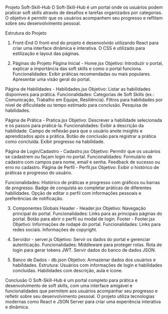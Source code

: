 Projeto Soft-Skill-Hub
O Soft-Skill-Hub é um portal onde os usuários podem praticar soft skills através de desafios e tarefas organizados por categorias. O objetivo é permitir que os usuários acompanhem seu progresso e reflitam sobre seu desenvolvimento pessoal.

Estrutura do Projeto
1. Front-End
O front-end do projeto é desenvolvido utilizando React para criar uma interface dinâmica e interativa. O CSS é utilizado para estilização e layout das páginas.

2. Páginas do Projeto
Página Inicial - Home.jsx
Objetivo: Introduzir o portal, explicar a importância das soft skills e como o portal funciona.
Funcionalidades:
Exibir práticas recomendadas ou mais populares.
Apresentar uma visão geral do portal.

Página de Habilidades - Habilidades.jsx
Objetivo: Listar as habilidades disponíveis para prática.
Funcionalidades:
Categorias de Soft Skills (ex.: Comunicação, Trabalho em Equipe, Resiliência).
Filtros para habilidades por nível de dificuldade ou tempo estimado para conclusão.
Pesquisa de habilidades.

Página de Prática - Pratica.jsx
Objetivo: Descrever a habilidade selecionada e os passos para praticá-la.
Funcionalidades:
Exibir a descrição da habilidade.
Campo de reflexão para que o usuário anote insights e aprendizados após a prática.
Botão de conclusão para registrar a prática como concluída.
Exibir progresso na habilidade.

Página de Login/Cadastro - Cadastro.jsx
Objetivo: Permitir que os usuários se cadastrem ou façam login no portal.
Funcionalidades:
Formulário de cadastro com campos para nome, email e senha.
Feedback de sucesso ou erro no cadastro.
Página de Perfil - Perfil.jsx
Objetivo: Exibir o histórico de práticas e progresso do usuário.

Funcionalidades:
Histórico de práticas e progresso com gráficos ou barras de progresso.
Badge de conquista ao completar práticas de diferentes habilidades.
Opção de editar o perfil com informações pessoais e preferências de notificação.

3. Componentes Globais
Header - Header.jsx
Objetivo: Navegação principal do portal.
Funcionalidades:
Links para as principais páginas do portal.
Botão para abrir o perfil ou modal de login.
Footer - Footer.jsx
Objetivo: Informações de rodapé do portal.
Funcionalidades:
Links para redes sociais.
Informações de copyright.

4. Servidor - server.js
Objetivo: Servir os dados do portal e gerenciar autenticação.
Funcionalidades:
Middleware para proteger rotas.
Rota de login para gerar tokens JWT.
Servir dados do banco de dados JSON.

5. Banco de Dados - db.json
Objetivo: Armazenar dados dos usuários e habilidades.
Estrutura:
Usuários com informações de login e habilidades concluídas.
Habilidades com descrição, aula e ícone.

Conclusão
O Soft-Skill-Hub é um portal completo para prática e desenvolvimento de soft skills, com uma interface amigável e funcionalidades que permitem aos usuários acompanhar seu progresso e refletir sobre seu desenvolvimento pessoal. O projeto utiliza tecnologias modernas como React e JSON Server para criar uma experiência interativa e dinâmica.